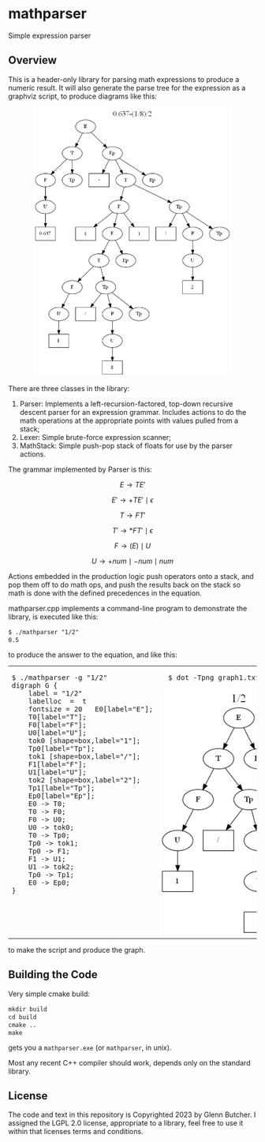 # mathparser
Simple expression parser

## Overview
This is a header-only library for parsing math expressions to produce a numeric result.  It will also generate the parse tree for the expression as a graphviz script, to produce diagrams like this:

<p align="center"><img src=graph.png width=400></p>

There are three classes in the library:
1. Parser: Implements a left-recursion-factored, top-down recursive descent parser for an expression grammar.  Includes actions to do the math operations at the appropriate points with values pulled from a stack;
2. Lexer: Simple brute-force expression scanner;
3. MathStack: Simple push-pop stack of floats for use by the parser actions.

The grammar implemented by Parser is this:

$$ E \to T E' $$

$$ E' \to + T E' \mid  \epsilon $$

$$ T \to F T' $$

$$ T' \to * F T' \mid  \epsilon $$

$$ F  \to ( E ) \mid  U $$

$$ U  \to + num \mid - num \mid  num $$

Actions embedded in the production logic push operators onto a stack, and pop them off to do math ops, and push the results back on the stack so math is done with the defined precedences in the equation.

mathparser.cpp implements a command-line program to demonstrate the library, is executed like this:

    $ ./mathparser "1/2" 
    0.5

to produce the answer to the equation, and like this:

<table border=0> <tr><td valign="top">
  <pre>
$ ./mathparser -g "1/2"
digraph G {
    label = "1/2"
    labelloc  =  t
    fontsize = 20   E0[label="E"];
    T0[label="T"];
    F0[label="F"];
    U0[label="U"];
    tok0 [shape=box,label="1"];
    Tp0[label="Tp"];
    tok1 [shape=box,label="/"];
    F1[label="F"];
    U1[label="U"];
    tok2 [shape=box,label="2"];
    Tp1[label="Tp"];
    Ep0[label="Ep"];
    E0 -> T0;
    T0 -> F0;
    F0 -> U0;
    U0 -> tok0;
    T0 -> Tp0;
    Tp0 -> tok1;
    Tp0 -> F1;
    F1 -> U1;
    U1 -> tok2;
    Tp0 -> Tp1;
    E0 -> Ep0;
}
  </pre>
</td>
<td>
<pre>
  $ dot -Tpng graph1.txt -o graph1.png
</pre>
<img src="graph1.png" width="400">
</td></tr></table>

to make the script and produce the graph.

## Building the Code

Very simple cmake build:

    mkdir build
    cd build
    cmake ..
    make

gets you a ```mathparser.exe``` (or ```mathparser```, in unix).

Most any recent C++ compiler should work, depends only on the standard library.

## License

The code and text in this repository is Copyrighted 2023 by Glenn Butcher.  I assigned the LGPL 2.0 license, appropriate to a library, feel free to use it within that licenses terms and conditions.



 



